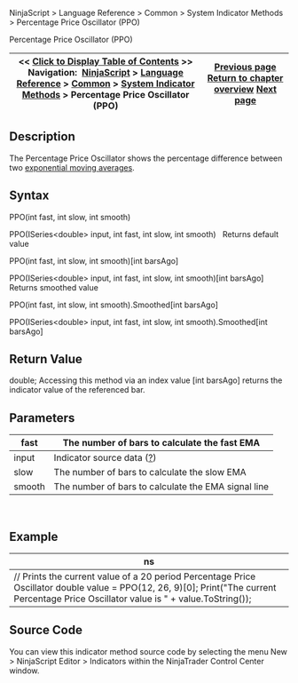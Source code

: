 ﻿
NinjaScript \> Language Reference \> Common \> System Indicator Methods \> Percentage Price Oscillator (PPO)

Percentage Price Oscillator (PPO)

| \<\< [Click to Display Table of Contents](percentage_price_oscillator_pp.md) \>\> **Navigation:**     [NinjaScript](ninjascript-1.md) \> [Language Reference](language_reference_wip-1.md) \> [Common](common-1.md) \> [System Indicator Methods](indicators-1.md) \> Percentage Price Oscillator (PPO) | [Previous page](parabolic_sar-1.md) [Return to chapter overview](indicators-1.md) [Next page](pivots-1.md) |
| --- | --- |
## Description
The Percentage Price Oscillator shows the percentage difference between two [exponential moving averages](moving_average_-_exponential_e-1.md). 

## Syntax
PPO(int fast, int slow, int smooth)  

PPO(ISeries\<double\> input, int fast, int slow, int smooth)
 
Returns default value  

PPO(int fast, int slow, int smooth)\[int barsAgo]  

PPO(ISeries\<double\> input, int fast, int slow, int smooth)\[int barsAgo]
 
Returns smoothed value  

PPO(int fast, int slow, int smooth).Smoothed\[int barsAgo]  

PPO(ISeries\<double\> input, int fast, int slow, int smooth).Smoothed\[int barsAgo]

## Return Value
double; Accessing this method via an index value \[int barsAgo] returns the indicator value of the referenced bar.

## Parameters

| fast | The number of bars to calculate the fast EMA |
| --- | --- |
| input | Indicator source data ([?](valid_input_data_for_indicator-1.md)) |
| slow | The number of bars to calculate the slow EMA |
| smooth | The number of bars to calculate the EMA signal line |
 
## 
## Example

| ns |
| --- |
| // Prints the current value of a 20 period Percentage Price Oscillator double value \= PPO(12, 26, 9)\[0]; Print("The current Percentage Price Oscillator value is " \+ value.ToString()); |

## Source Code
You can view this indicator method source code by selecting the menu New \> NinjaScript Editor \> Indicators within the NinjaTrader Control Center window.
